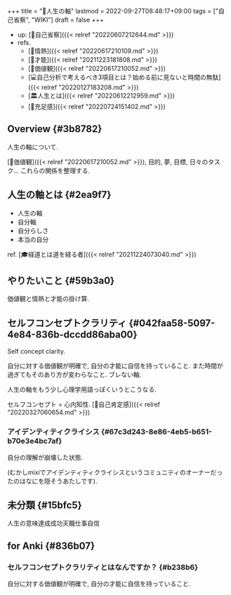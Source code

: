 +++
title = "📝人生の軸"
lastmod = 2022-09-27T08:48:17+09:00
tags = ["自己省察", "WIKI"]
draft = false
+++

-   up: [📝自己省察]({{< relref "20220607212644.md" >}})
-   refs.
    -   [📝情熱]({{< relref "20220617210109.md" >}})
    -   [📝才能]({{< relref "20211223181808.md" >}})
    -   [📝価値観]({{< relref "20220617210052.md" >}})
    -   [💻自己分析で考えるべき3項目とは？始める前に見ないと時間の無駄]({{< relref "20220127183208.md" >}})
    -   [🏛人生とは]({{< relref "20220612212959.md" >}})
    -   [🔖充足感]({{< relref "20220724151402.md" >}})


## Overview {#3b8782}

人生の軸について.

[📝価値観]({{< relref "20220617210052.md" >}}), 目的, 夢, 目標, 日々のタスク... これらの関係を整理する.


## 人生の軸とは {#2ea9f7}

-   人生の軸
-   自分軸
-   自分らしさ
-   本当の自分

ref. [🎓経道とは道を経る者]({{< relref "20211224073040.md" >}})


## やりたいこと {#59b3a0}

価値観と情熱と才能の掛け算.


## セルフコンセプトクラリティ {#042faa58-5097-4e84-836b-dccdd86aba00}

Self concept clarity.

自分に対する価値観が明確で, 自分の才能に自信を持っていること. また時間が過ぎてもそのあり方が変わらなこと. ブレない軸.

人生の軸をもう少し心理学用語っぽくいうとこうなる.

セルフコンセプト = 心内知性. [📝自己肯定感]({{< relref "20220327060654.md" >}})


### アイデンティティクライシス {#67c3d243-8e86-4eb5-b651-b70e3e4bc7af}

自分の理解が崩壊した状態.

(むかしmixiでアイデンティティクライシスというコミュニティのオーナーだったのはなにを隠そうあたしです).


## 未分類 {#15bfc5}

人生の意味達成成功天職仕事自信


## for Anki {#836b07}


### セルフコンセプトクラリティとはなんですか？ {#b238b6}

自分に対する価値観が明確で, 自分の才能に自信を持っていること.
